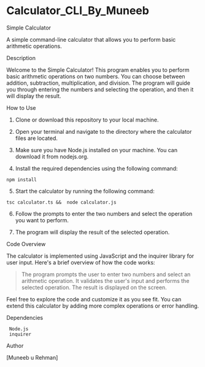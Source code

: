 # Calculator_CLI_By_Muneeb
 
Simple Calculator

A simple command-line calculator that allows you to perform basic arithmetic operations.

Description

  Welcome to the Simple Calculator! This program enables you to perform basic arithmetic operations on two numbers. You can choose between addition, subtraction, multiplication, and division. The program will guide you through entering the numbers and selecting the operation, and then it will display the result.

How to Use

  1.  Clone or download this repository to your local machine.

  2.  Open your terminal and navigate to the directory where the calculator files are located.

  3.  Make sure you have Node.js installed on your machine. You can download it from nodejs.org.

  4.  Install the required dependencies using the following command:

    npm install

  5. Start the calculator by running the following command:

    tsc calculator.ts &&  node calculator.js

  6. Follow the prompts to enter the two numbers and select the operation you want to perform.

  7. The program will display the result of the selected operation.

Code Overview

  The calculator is implemented using JavaScript and the inquirer library for user input. Here's a brief overview of how the code works:

  >  The program prompts the user to enter two numbers and select an arithmetic operation.
  >  It validates the user's input and performs the selected operation.
  >  The result is displayed on the screen.

  Feel free to explore the code and customize it as you see fit. You can extend this calculator by adding more complex operations or error handling.

Dependencies

     Node.js
     inquirer

Author

[Muneeb u Rehman]